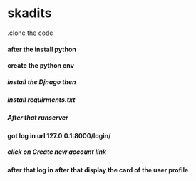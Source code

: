 # skadits
.clone the code
#### after the install python
#### create the python env
##### install the Djnago then
##### install requirments.txt
##### After that runserver
#### got log in url 127.0.0.1:8000/login/
##### click on Create new account link
#### after that log in after that display the card of the user profile
